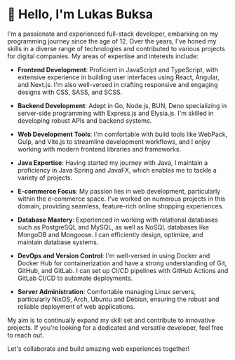 # 👋 Hello, I'm Lukas Buksa

I'm a passionate and experienced full-stack developer, embarking on my programming journey since the age of 12. Over the years, I've honed my skills in a diverse range of technologies and contributed to various projects for digital companies. My areas of expertise and interests include:

- **Frontend Development**: Proficient in JavaScript and TypeScript, with extensive experience in building user interfaces using React, Angular, and Next.js. I'm also well-versed in crafting responsive and engaging designs with CSS, SASS, and SCSS.

- **Backend Development**: Adept in Go, Node.js, BUN, Deno specializing in server-side programming with Express.js and Elysia.js. I'm skilled in developing robust APIs and backend systems.

- **Web Development Tools**: I'm comfortable with build tools like WebPack, Gulp, and Vite.js to streamline development workflows, and I enjoy working with modern frontend libraries and frameworks.

- **Java Expertise**: Having started my journey with Java, I maintain a proficiency in Java Spring and JavaFX, which enables me to tackle a variety of projects.

- **E-commerce Focus**: My passion lies in web development, particularly within the e-commerce space. I've worked on numerous projects in this domain, providing seamless, feature-rich online shopping experiences.

- **Database Mastery**: Experienced in working with relational databases such as PostgreSQL and MySQL, as well as NoSQL databases like MongoDB and Mongoose. I can efficiently design, optimize, and maintain database systems.

- **DevOps and Version Control**: I'm well-versed in using Docker and Docker Hub for containerization and have a strong understanding of Git, GitHub, and GitLab. I can set up CI/CD pipelines with GitHub Actions and GitLab CI/CD to automate deployments.

- **Server Administration**: Comfortable managing Linux servers, particularly NixOS, Arch, Ubuntu and Debian, ensuring the robust and reliable deployment of web applications.

My aim is to continually expand my skill set and contribute to innovative projects. If you're looking for a dedicated and versatile developer, feel free to reach out.

Let's collaborate and build amazing web experiences together!
